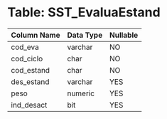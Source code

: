 # Table: SST_EvaluaEstand

| Column Name | Data Type | Nullable |
|-------------|-----------|----------|
| cod_eva | varchar | NO |
| cod_ciclo | char | NO |
| cod_estand | char | NO |
| des_estand | varchar | YES |
| peso | numeric | YES |
| ind_desact | bit | YES |
